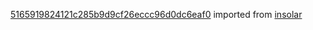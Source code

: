 [5165919824121c285b9d9cf26eccc96d0dc6eaf0](https://github.com/insolar/insolar/commit/5165919824121c285b9d9cf26eccc96d0dc6eaf0) imported from [insolar](https://github.com/insolar/insolar)

